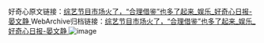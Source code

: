 好奇心原文链接：[综艺节目市场火了，“合理借鉴”也多了起来_娱乐_好奇心日报-晏文静 ](https://www.qdaily.com/articles/11637.html)
WebArchive归档链接：[综艺节目市场火了，“合理借鉴”也多了起来_娱乐_好奇心日报-晏文静 ](http://web.archive.org/web/20190623170844/https://www.qdaily.com/articles/11637.html)
![image](http://ww3.sinaimg.cn/large/007d5XDply1g3wae9zcurj30u02p2azn)